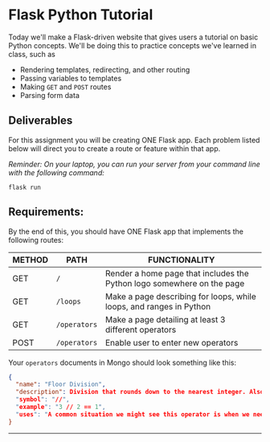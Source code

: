 # Flask Python Tutorial

Today we'll make a Flask-driven website that gives users a tutorial on basic Python concepts. We'll be doing this to practice concepts we've learned in class, such as 

* Rendering templates, redirecting, and other routing
* Passing variables to templates
* Making `GET` and `POST` routes
* Parsing form data

## Deliverables

For this assignment you will be creating ONE Flask app. Each problem listed below will direct you to create a route or feature within that app.

*Reminder: On your laptop, you can run your server from your command line with the following command:*

```
flask run
```

## Requirements:

By the end of this, you should have ONE Flask app that implements the following routes:

| METHOD | PATH | FUNCTIONALITY |
| ------ | ------------- | ---------------------------------------------------------- |
| GET | `/` | Render a home page that includes the Python logo somewhere on the page |
| GET | `/loops` | Make a page describing for loops, while loops, and ranges in Python |
| GET | `/operators` | Make a page detailing at least 3 different operators |
| POST | `/operators` | Enable user to enter new operators |


Your `operators` documents in Mongo should look something like this: 

```json
{
  "name": "Floor Division",
  "description": Division that rounds down to the nearest integer. Also known as integer division.",
  "symbol": "//",
  "example": "3 // 2 == 1",
  "uses": "A common situation we might see this operator is when we need to calcuate a list index, which will need to be a whole number. For example, perhaps we are trying to find the middle index of a list, but there are an even number of elements. In this case, we could use floor division to select the leftmost element in the list by default."
}
```

------------
